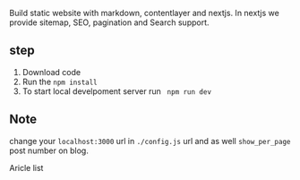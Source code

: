 Build static website with markdown, contentlayer and nextjs.
In nextjs we provide sitemap, SEO, pagination and Search support.


## step
1. Download code
2. Run the `npm install`
3. To start local develpoment server run ` npm run dev`

## Note 
change your ` localhost:3000 ` url in `./config.js` url and as well `show_per_page` post number on blog.


Aricle  list
